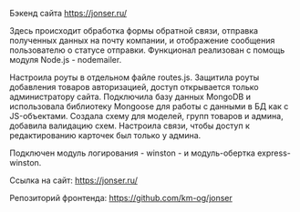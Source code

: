 Бэкенд сайта https://jonser.ru/

Здесь происходит обработка формы обратной связи, отправка полученных данных на почту компании, и отображение сообщения пользователю о статусе отправки.
Функционал реализован с помощь модуля Node.js - nodemailer.

Настроила роуты в отдельном файле routes.js. Защитила роуты добавления товаров авторизацией, доступ открывается только администратору сайта.
Подключила базу данных MongoDB и использовала библиотеку Mongoose для работы с данными в БД как с JS-объектами.
Создала схему для моделей, групп товаров и админа, добавила валидацию схем. Настроила связи, чтобы доступ к редактированию карточек был только у админа.

Подключен модуль логирования - winston - и модуль-обертка express-winston.

Ссылка на сайт:
https://jonser.ru/

Репозиторий фронтенда:
https://github.com/km-og/jonser
